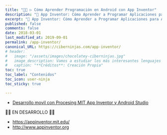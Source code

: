 ```yaml
---
title: "👨‍💻 ▷ Cómo Aprender Programación en Android con App Inventor"
description: "📱 App Inventor: Cómo Aprender a Programar Aplicaciones para Anndroid siendo un niño."
excerpt: "📱 App Inventor: Cómo Aprender a Programar Aplicaciones para Anndroid siendo un niño."
published: false
comments: false
date: 2018-03-01
last_modified_at: 2019-09-01
permalink: /app-inventor/
canonical_URL: https://ciberninjas.com/app-inventor/
# header:
#   image: "/assets/images/chocolatey-ciberninjas.jpg"
#   image_description: Vamos a estudiar los más interesantes lenguajes de programación y frameworks de 2019
#   caption: "**Créditos**: Creación Propia"
toc: true
toc_label: "Contenidos"
toc_icon: user-ninja
toc_sticky: true

---
```


* [Desarrollo movil con Procesing MIT App Inventor y Android Studio](https://sites.google.com/site/podaycesped/desarrollo-movil-con-procesing-y-android-studio)


👷‍♂️ EN DESARROLLO 👷‍♂️
* https://appinventor.mit.edu/
* http://www.appinventor.org